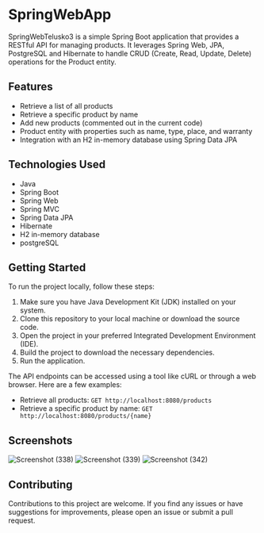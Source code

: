 # SpringWebApp

SpringWebTelusko3 is a simple Spring Boot application that provides a RESTful API for managing products. It leverages Spring Web, JPA, PostgreSQL and Hibernate to handle CRUD (Create, Read, Update, Delete) operations for the Product entity.

## Features

- Retrieve a list of all products
- Retrieve a specific product by name
- Add new products (commented out in the current code)
- Product entity with properties such as name, type, place, and warranty
- Integration with an H2 in-memory database using Spring Data JPA

## Technologies Used

- Java
- Spring Boot
- Spring Web
- Spring MVC
- Spring Data JPA
- Hibernate
- H2 in-memory database
- postgreSQL

## Getting Started

To run the project locally, follow these steps:

1. Make sure you have Java Development Kit (JDK) installed on your system.
2. Clone this repository to your local machine or download the source code.
3. Open the project in your preferred Integrated Development Environment (IDE).
4. Build the project to download the necessary dependencies.
5. Run the application.

The API endpoints can be accessed using a tool like cURL or through a web browser. Here are a few examples:

- Retrieve all products: `GET http://localhost:8080/products`
- Retrieve a specific product by name: `GET http://localhost:8080/products/{name}`

## Screenshots
![Screenshot (338)](https://github.com/Rieyanshi/SpringWebApp/assets/86876634/aa6565c1-7096-49a6-ac1c-8961939fcb7b)
![Screenshot (339)](https://github.com/Rieyanshi/SpringWebApp/assets/86876634/02e3f95e-fcec-402c-bcc5-d5f9901e7485)
![Screenshot (342)](https://github.com/Rieyanshi/SpringWebApp/assets/86876634/b2606a21-9047-41a2-9e30-c895b2592f0c)



## Contributing

Contributions to this project are welcome. If you find any issues or have suggestions for improvements, please open an issue or submit a pull request.

